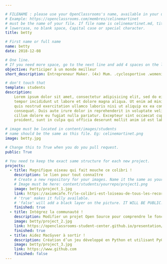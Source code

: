 ```yaml
---

# FILENAME : please use your OpenClassrooms's name, available in your url.
# Example: https://openclassrooms.com/membres/celinemartinet
# must be the name of your file. If file name is celinemartinet.md, title is celinemartinet.
# lowercase, no blank space, Capital case or special character.
title: betty

# First name or full name
name: betty
date: 2018-12-08

# One line.
# If you need more space, go to the next line and add 4 spaces on the left, as in 'description'.
objective: Participer à un monde meilleur
short_description: Entrepreneur Maker. (4x) Mum. .cyclosportive .womenintech 🚴‍♀️👩‍💻🇫🇷

# don't touch that
template: students
description:
    Lorem ipsum dolor sit amet, consectetur adipisicing elit, sed do eiusmod
    tempor incididunt ut labore et dolore magna aliqua. Ut enim ad minim veniam,
    quis nostrud exercitation ullamco laboris nisi ut aliquip ex ea commodo
    consequat. Duis aute irure dolor in reprehenderit in voluptate velit esse
    cillum dolore eu fugiat nulla pariatur. Excepteur sint occaecat cupidatat non
    proident, sunt in culpa qui officia deserunt mollit anim id est laborum.

# image must be located in content/images/students
# name should be the same as this file. Eg: celinemartinet.png
image: betty.jpg

# Change this to True when you do you pull request.
public: True

# You need to keep the exact same structure for each new project.
projects:
  - title: Magnifique oiseau qui fait mouche ce colibri !
    description: le lien pour tout connaître
    # Create a new repository for your images. Name it the same as your nickname and profile picture.
    # Image must be here: content/students/yourrepo/project1.png
    image: betty/project_1.jpg
    link: https://axiomcafe.fr/le-colibri-est-loiseau-de-tous-les-records
    # 'true' makes it fully available.
    # 'false' will add a black layer on the picture. IT WILL BE PUBLIC!
    finished: true
  - title: Intégrez la communauté !
    description: Modifier un projet Open Source pour comprendre le fonctionnement de Git, de Github et des pull requests. 
    image: betty/project_2.jpg
    link: https://openclassrooms-student-center.github.io/presentation/students/ratus.html
    finished: true
  - title: Aidez MacGyver à sortir !
    description: Création d’un jeu développé en Python et utilisant PyGame.
    image: betty/project_3.jpg
    link: https://www.github.com
    finished: false
---
```

